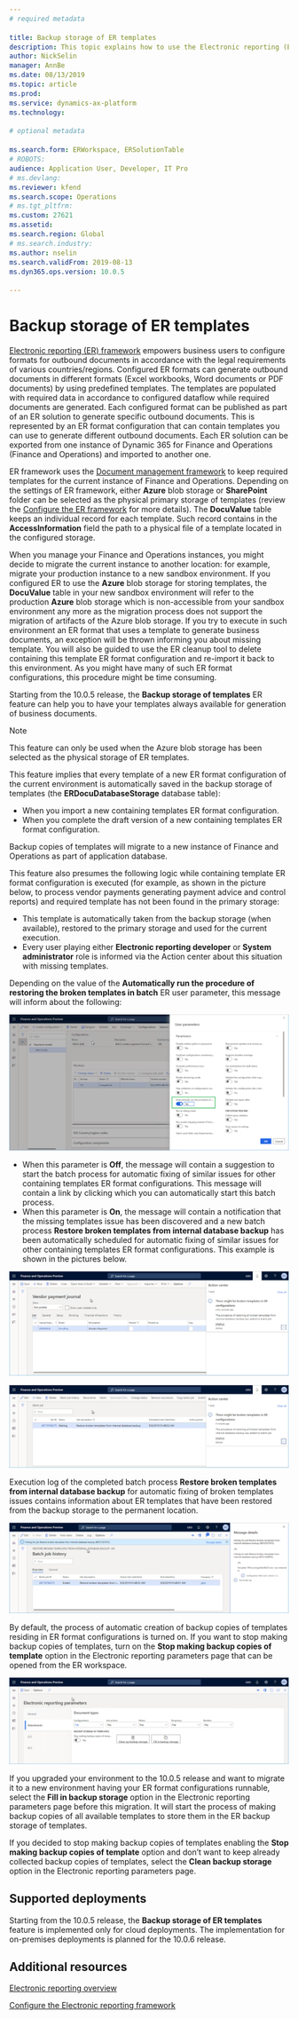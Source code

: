 ```yaml
---
# required metadata

title: Backup storage of ER templates
description: This topic explains how to use the Electronic reporting (ER) backup storage for recovery of templates.
author: NickSelin
manager: AnnBe
ms.date: 08/13/2019
ms.topic: article
ms.prod: 
ms.service: dynamics-ax-platform
ms.technology: 

# optional metadata

ms.search.form: ERWorkspace, ERSolutionTable
# ROBOTS: 
audience: Application User, Developer, IT Pro
# ms.devlang: 
ms.reviewer: kfend
ms.search.scope: Operations
# ms.tgt_pltfrm: 
ms.custom: 27621
ms.assetid:
ms.search.region: Global
# ms.search.industry: 
ms.author: nselin
ms.search.validFrom: 2019-08-13
ms.dyn365.ops.version: 10.0.5

---
```


# Backup storage of ER templates

[Electronic reporting (ER) framework](general-electronic-reporting.md) empowers business users to configure formats for outbound documents in accordance with the legal requirements of various countries/regions. Configured ER formats can generate outbound documents in different formats (Excel workbooks, Word documents or PDF documents) by using predefined templates. The templates are populated with required data in accordance to configured dataflow while required documents are generated. Each configured format can be published as part of an ER solution to generate specific outbound documents. This is represented by an ER format configuration that can contain templates you can use to generate different outbound documents. Each ER solution can be exported from one instance of Dynamic 365 for Finance and Operations (Finance and Operations) and imported to another one.

ER framework uses the [Document management framework](https://docs.microsoft.com/en-us/dynamics365/unified-operations/fin-and-ops/organization-administration/configure-document-management) to keep required templates for the current instance of Finance and Operations. Depending on the settings of ER framework, either **Azure** blob storage or **SharePoint** folder can be selected as the physical primary storage of templates (review the [Configure the ER framework](electronic-reporting-er-configure-parameters.md) for more details). The **DocuValue** table keeps an individual record for each template. Such record contains in the **AccessInformation** field the path to a physical file of a template located in the configured storage.

When you manage your Finance and Operations instances, you might decide to migrate the current instance to another location: for example, migrate your production instance to a new sandbox environment. If you configured ER to use the **Azure** blob storage for storing templates, the **DocuValue** table in your new sandbox environment will refer to the production **Azure** blob storage which is non-accessible from your sandbox environment any more as the migration process does not support the migration of artifacts of the Azure blob storage. If you try to execute in such environment an ER format that uses a template to generate business documents, an exception will be thrown informing you about missing template. You will also be guided to use the ER cleanup tool to delete containing this template ER format configuration and re-import it back to this environment. As you might have many of such ER format configurations, this procedure might be time consuming.

Starting from the 10.0.5 release, the **Backup storage of templates** ER feature can help you to have your templates always available for generation of business documents.

> [!NOTE]
> This feature can only be used when the Azure blob storage has been selected as the physical storage of ER templates.

This feature implies that every template of a new ER format configuration of the current environment is automatically saved in the backup storage of templates (the **ERDocuDatabaseStorage** database table):

- When you import a new containing templates ER format configuration.
- When you complete the draft version of a new containing templates ER format configuration.

Backup copies of templates will migrate to a new instance of Finance and Operations as part of application database.

This feature also presumes the following logic while containing template ER format configuration is executed (for example, as shown in the picture below, to process vendor payments generating payment advice and control reports) and required template has not been found in the primary storage:

- This template is automatically taken from the backup storage (when available), restored to the primary storage and used for the current execution.
- Every user playing either **Electronic reporting developer** or **System administrator** role is informed via the Action center about this situation with missing templates.

Depending on the value of the **Automatically run the procedure of restoring the broken templates in batch** ER user parameter, this message will inform about the following:

![Setup of ER user parameters](./media/GER-BackupTemplates-1.png)

- When this parameter is **Off**, the message will contain a suggestion to start the batch process for automatic fixing of similar issues for other containing templates ER format configurations. This message will contain a link by clicking which you can automatically start this batch process. 
- When this parameter is **On**, the message will contain a notification that the missing templates issue has been discovered and a new batch process **Restore broken templates from internal database backup** has been automatically scheduled for automatic fixing of similar issues for other containing templates ER format configurations. This example is shown in the pictures below.

![Vendor payment journal page](./media/GER-BackupTemplates-2.png)

![Batch jobs page](./media/GER-BackupTemplates-3.png)

Execution log of the completed batch process **Restore broken templates from internal database backup** for automatic fixing of broken templates issues contains information about ER templates that have been restored from the backup storage to the permanent location.

![Batch job history page](./media/GER-BackupTemplates-4.png)

By default, the process of automatic creation of backup copies of templates residing in ER format configurations is turned on. If you want to stop making backup copies of templates, turn on the **Stop making backup copies of template** option in the Electronic reporting parameters page that can be opened from the ER workspace.

![Electronic reporting parameters page](./media/GER-BackupTemplates-5.png)

If you upgraded your environment to the 10.0.5 release and want to migrate it to a new environment having your ER format configurations runnable, select the **Fill in backup storage** option in the Electronic reporting parameters page before this migration. It will start the process of making backup copies of all available templates to store them in the ER backup storage of templates.

If you decided to stop making backup copies of templates enabling the **Stop making backup copies of template** option and don’t want to keep already collected backup copies of templates, select the **Clean backup storage** option in the Electronic reporting parameters page.

## Supported deployments
Starting from the 10.0.5 release, the **Backup storage of ER templates** feature is implemented only for cloud deployments. The implementation for on-premises deployments is planned for the 10.0.6 release.

## Additional resources

[Electronic reporting overview](general-electronic-reporting.md)

[Configure the Electronic reporting framework](electronic-reporting-er-configure-parameters.md)
